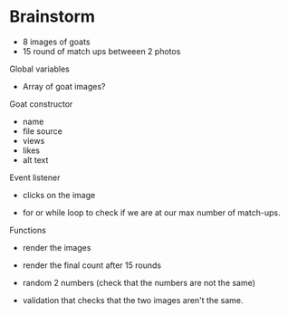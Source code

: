 # Brainstorm

- 8 images of goats
- 15 round of match ups betweeen 2 photos

Global variables

- Array of goat images?

Goat constructor

- name
- file source
- views
- likes
- alt text

Event listener

- clicks on the image


- for or while loop to check if we are at our max number of match-ups.

Functions

- render the images
- render the final count after 15 rounds

- random 2 numbers (check that the numbers are not the same)

- validation that checks that the two images aren't the same.
